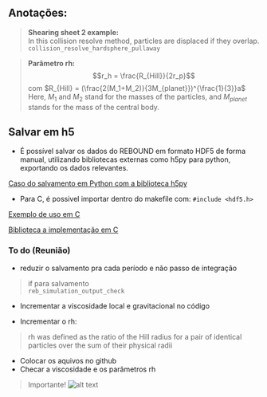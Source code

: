 ## Anotações:
> **Shearing sheet 2 example:**\
  In this collision resolve method, particles are displaced if they overlap.\
`collision_resolve_hardsphere_pullaway`

>**Parâmetro rh:**
> $$r_h =  \frac{R_{Hill}}{2r_p}$$
> com $R_{Hill} = (\frac{2(M_1+M_2)}{3M_{planet}})^{\frac{1}{3}}a$\
> Here, $M_1$ and $M_2$ stand for the masses of the particles, and $M_{planet}$ stands for the mass of the central body. 


## Salvar em h5
- É possível salvar os dados do REBOUND em formato HDF5 de forma manual, utilizando 
 bibliotecas externas como h5py para python, exportando os dados relevantes.

[Caso do salvamento em Python com a biblioteca h5py](https://docs.h5py.org/en/stable/)

- Para C, é possivel importar dentro do makefile com:
`#include <hdf5.h>`

[Exemplo de uso em C](https://manual.nexusformat.org/examples/code_native.html
) 

[Biblioteca a implementação em C](https://support.hdfgroup.org/documentation/hdf5/latest/_u_g.html)


### To do (Reunião)

- reduzir o salvamento pra cada período e não passo de integração 
> if para salvamento\
> `reb_simulation_output_check`

- Incrementar a viscosidade local e gravitacional no código

- Incrementar o rh:
> rh was defined as the ratio of the Hill radius for a pair
of identical particles over the sum of their physical radii

- Colocar os aquivos no github
- Checar a viscosidade e os parâmetros rh

> Importante!
![alt text](image.png)